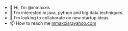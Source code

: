 - 👋 Hi, I’m @mmaxxis
- 👀 I’m interested in java, python and big data techniques.
- 💞️ I’m looking to collaborate on new startup ideas
- 📫 How to reach me mmaxxis@yahoo.com

<!---
mmaxxis/mmaxxis is a ✨ special ✨ repository because its `README.md` (this file) appears on your GitHub profile.
You can click the Preview link to take a look at your changes.
--->

